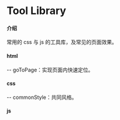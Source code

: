 # Tool Library

#### 介绍

常用的 css 与 js 的工具库，及常见的页面效果。

#### html

-- goToPage：实现页面内快速定位。

#### css

-- commonStyle：共同风格。

#### js
